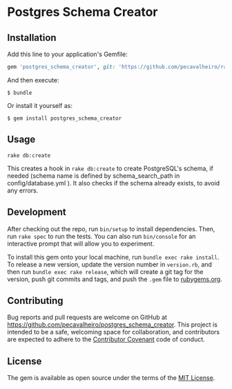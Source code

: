 # Postgres Schema Creator

## Installation

Add this line to your application's Gemfile:

```ruby
gem 'postgres_schema_creator', git: 'https://github.com/pecavalheiro/rails-postgres-schema-creator'
```

And then execute:

    $ bundle

Or install it yourself as:

    $ gem install postgres_schema_creator

## Usage

```
rake db:create
```
This creates a hook in `rake db:create` to create PostgreSQL's schema, if needed (schema name is defined by schema_search_path in config/database.yml ). It also checks if the schema already exists, to avoid any errors.

## Development

After checking out the repo, run `bin/setup` to install dependencies. Then, run `rake spec` to run the tests. You can also run `bin/console` for an interactive prompt that will allow you to experiment.

To install this gem onto your local machine, run `bundle exec rake install`. To release a new version, update the version number in `version.rb`, and then run `bundle exec rake release`, which will create a git tag for the version, push git commits and tags, and push the `.gem` file to [rubygems.org](https://rubygems.org).

## Contributing

Bug reports and pull requests are welcome on GitHub at https://github.com/pecavalheiro/postgres_schema_creator. This project is intended to be a safe, welcoming space for collaboration, and contributors are expected to adhere to the [Contributor Covenant](http://contributor-covenant.org) code of conduct.

## License

The gem is available as open source under the terms of the [MIT License](http://opensource.org/licenses/MIT).
